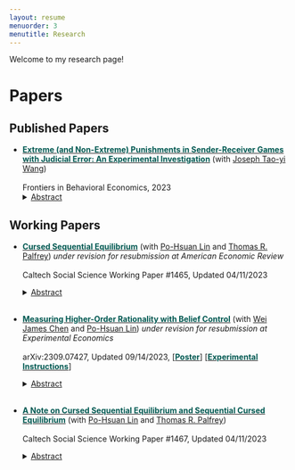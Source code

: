 ```yaml
---
layout: resume
menuorder: 3
menutitle: Research
---
```

Welcome to my research page!

# Papers

## Published Papers

- **<a href="https://www.frontiersin.org/articles/10.3389/frbhe.2023.1096598/full"><b style='color:#005851'>Extreme (and Non-Extreme) Punishments in Sender-Receiver Games with Judicial Error: An Experimental Investigation</b></a>** (with <a href="http://homepage.ntu.edu.tw/~josephw/">Joseph Tao-yi Wang</a>)
<br><br>
Frontiers in Behavioral Economics, 2023
  <details><summary><ins>Abstract</ins></summary><br><br>
  <p>In many real world situations, decision-makers have the opportunity to punish informed senders for their biased recommendations, while lie-detection is far from perfect. Hence, we conduct an experiment which incorporates ex post punishment and monitoring uncertainty into the discrete sender-receiver game first introduced by Crawford and Sobel, where a knowledgeable sender sends a cheap-talk message to a receiver who determines a policy action. After taking this action, the receiver observes a noisy signal of the true state and can impose a costly punishment on the sender. We vary the strength of punishment from mild (nominal), strong (deterrent) to extreme (potential of losing everything), and vary receiver's signal uncertainty when punishment is extreme. We find that receivers punish less as the strength of punishment increases, which suggests people care more about wrongly punishing innocent senders harsher than not being able to hand liars harsher punishments they deserve. More importantly, the opportunity of punishment encourages receivers to follow senders more and thus improves overall information transmission and utilization, even though senders need not exaggerate less.</p></details>
  
## Working Papers

- **<a href="https://www.hss.caltech.edu/research/social-sciences-research/working-papers/cursed-sequential-equilibrium?return_url=/research/social-sciences-research/working-papers" target="_blank"><b style='color:#005851'>Cursed Sequential Equilibrium</b></a>** (with <a href="https://www.po-hsuan-lin.com/research" target="_blank">Po-Hsuan Lin</a> and <a href="http://www.its.caltech.edu/~trp/" target="_blank">Thomas R. Palfrey</a>) <i>under revision for resubmission at American Economic Review</i></small>
<br><br>
Caltech Social Science Working Paper #1465, Updated 04/11/2023 
  <details><summary><ins>Abstract</ins></summary><br><br>
  <p>This paper develops a framework to extend the strategic form analysis of cursed equilibrium (CE) developed by Eyster and Rabin (2005) to multi-stage games. The approach uses behavioral strategies rather than normal form mixed strategies, and imposes sequential rationality. We define cursed sequential equilibrium (CSE) and compare it to sequential equilibrium and standard normal-form CE. We provide a general characterization of CSE and establish its properties. We apply CSE to five applications in economics and political science. These applications illustrate a wide range of differences between CSE and Bayesian Nash equilibrium or CE: in signaling games; games with preplay communication; reputation building; sequential voting; and the dirty faces game where higher order beliefs play a key role. A common theme in several of these applications is showing how and why CSE implies systematically different behavior than Bayesian Nash equilibrium in dynamic games of incomplete information with private values, while CE coincides with Bayesian Nash equilibrium for such games.</p></details><br>

- **<a href="https://arxiv.org/abs/2309.07427" target="_blank"><b style='color:#005851'>Measuring Higher-Order Rationality with Belief Control</b></a>** (with <a href="https://jamesweichen.notion.site/Home-d648bb9977ba42fcb6340fc5c0c8d07a" target="_blank">Wei James Chen</a> and <a href="https://www.po-hsuan-lin.com/research" target="_blank">Po-Hsuan Lin</a>) <i>under revision for resubmission at Experimental Economics</i></small>
<br><br>
arXiv:2309.07427, Updated 09/14/2023, [<a href="https://mjfong.github.io/LAX_poster.pdf" target="_blank"><b style='color:#005851'>Poster</b></a>] [<a href="https://mjfong.github.io/SI_MHOR_final.pdf" target="_blank"><b style='color:#005851'>Experimental Instructions</b></a>]
  <details><summary><ins>Abstract</ins></summary><br><br>
  <p>Determining an individual's strategic reasoning capability based solely on choice data is a complex task. This complexity arises because sophisticated players might have non-equilibrium beliefs about others, leading to non-equilibrium actions. In our study, we pair human participants with computer players known to be fully rational. This use of robot players allows us to disentangle limited reasoning capacity from belief formation and social biases. Our results show that, when paired with robots, subjects consistently demonstrate higher levels of rationality and maintain stable rationality levels across different games compared to when paired with humans. This suggests that strategic reasoning might indeed be a consistent trait in individuals. Furthermore, the identified rationality limits could serve as a measure for evaluating an individual's strategic capacity when their beliefs about others are adequately controlled. </p></details><br>

- **<a href="https://www.hss.caltech.edu/research/social-sciences-research/working-papers/a-note-on-cursed-sequential-equilibrium-and-sequential-cursed-equilibrium?return_url=/research/social-sciences-research/working-papers" target="_blank"><b style='color:#005851'>A Note on Cursed Sequential Equilibrium and Sequential Cursed Equilibrium</b></a>** (with <a href="https://www.po-hsuan-lin.com/research" target="_blank">Po-Hsuan Lin</a> and <a href="http://www.its.caltech.edu/~trp/" target="_blank">Thomas R. Palfrey</a>)
<br><br>
Caltech Social Science Working Paper #1467, Updated 04/11/2023
  <details><summary><ins>Abstract</ins></summary><br><br>
  <p>In this short note, we compare the cursed sequential equilibrium (CSE) by Fong et al. (2023) and the sequential cursed equilibrium (SCE) by Cohen and Li (2023). We identify eight main differences between CSE and SCE with respect to the following features: <br> 
    (1) the family of applicable games, <br>
    (2) the number of free parameters, <br>
    (3) the belief updating process, <br>
    (4) the treatment of public histories, <br>
    (5) effects in games of complete information, <br>
    (6) violations of subgame perfection and sequential rationality, <br>
    (7) re-labeling of actions, and <br>
    (8) effects in one-stage simultaneous-move games.</p></details><br>

